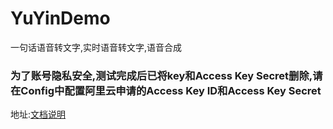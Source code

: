 # YuYinDemo

一句话语音转文字,实时语音转文字,语音合成

### 为了账号隐私安全,测试完成后已将key和Access Key Secret删除,请在Config中配置阿里云申请的Access Key ID和Access Key Secret

地址:[文档说明](https://help.aliyun.com/document_detail/30437.html?spm=a2c4g.11186623.2.4.njA7IQ)

